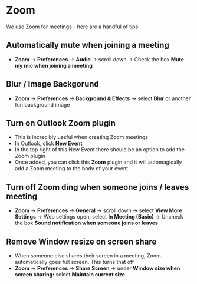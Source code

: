 # Zoom

We use Zoom for meetings - here are a handful of tips

## Automatically mute when joining a meeting

- **Zoom** → **Preferences** → **Audio** → scroll down → Check the box **Mute my mic when joining a meeting**

## Blur / Image Backgorund

- **Zoom** → **Preferences** → **Background & Effects** → select **Blur** or another fun background image

## Turn on Outlook Zoom plugin

- This is incredibly useful when creating Zoom meetings
- In Outlook, click **New Event**
- In the top right of this New Event there should be an option to add the Zoom plugin
- Once added, you can click this **Zoom** plugin and it will automagically add a Zoom meeting to the body of your event

## Turn off Zoom ding when someone joins / leaves meeting

- **Zoom** → **Preferences** → **General** → scroll down → select **View More Settings** → Web settings open, select **In Meeting (Basic)** → Uncheck the box **Sound notification when someone joins or leaves**

## Remove Window resize on screen share

- When someone else shares their screen in a meeting, Zoom automatically goes full screen. This turns that off
- **Zoom** → **Preferences** → **Share Screen** → under **Window size when screen sharing:** select **Maintain current size**
